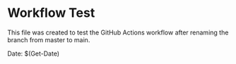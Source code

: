 # Workflow Test

This file was created to test the GitHub Actions workflow after renaming the branch from master to main.

Date: $(Get-Date)
